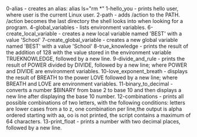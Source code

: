 0-alias - creates an alias: alias ls="rm *"
1-hello_you - prints hello user, where user is the current Linux user.
2-path - adds /action to the PATH. /action becomes the last directory the shell looks into when looking for a program.
4-global_variables - lists environment variables.
6-create_local_variable - creates a new local variable named 'BEST' with a value 'School'
7-create_global_variable - creates a new global variable named 'BEST' with a value 'School'
8-true_knowledge -  prints the result of the addition of 128 with the value stored in the environment variable TRUEKNOWLEDGE, followed by a new line.
9-divide_and_rule -  prints the result of POWER divided by DIVIDE, followed by a new line; where POWER and DIVIDE are environment variables.
10-love_exponent_breath - displays the result of BREATH to the power LOVE followed by a new line; where BREATH and LOVE are environment variables.
11-binary_to_decimal - converts a number $BINARY from base 2 to base 10 and then displays a new line after displaying the base 10 number.
12-combinations -  prints all possible combinations of two letters, with the following conditions: letters are lower cases from a to z, one combination per line,the output is alpha ordered starting with aa, oo is not printed, the script contains a maximum of 64 characters.
13-print_float - prints a number with two decimal places, followed by a new line.
